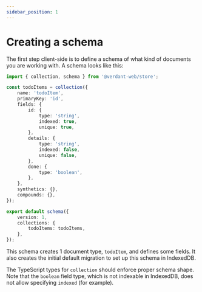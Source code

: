 ```yaml
---
sidebar_position: 1
---
```


# Creating a schema

The first step client-side is to define a schema of what kind of documents you are working with. A schema looks like this:

```ts
import { collection, schema } from '@verdant-web/store';

const todoItems = collection({
	name: 'todoItem',
	primaryKey: 'id',
	fields: {
		id: {
			type: 'string',
			indexed: true,
			unique: true,
		},
		details: {
			type: 'string',
			indexed: false,
			unique: false,
		},
		done: {
			type: 'boolean',
		},
	},
	synthetics: {},
	compounds: {},
});

export default schema({
	version: 1,
	collections: {
		todoItems: todoItems,
	},
});
```

This schema creates 1 document type, `todoItem`, and defines some fields. It also creates the initial default migration to set up this schema in IndexedDB.

The TypeScript types for `collection` should enforce proper schema shape. Note that the `boolean` field type, which is not indexable in IndexedDB, does not allow specifying `indexed` (for example).
